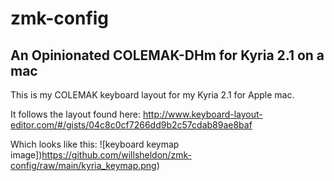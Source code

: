 # zmk-config 

## An Opinionated COLEMAK-DHm for Kyria 2.1 on a mac

This is my COLEMAK keyboard layout for my Kyria 2.1 for Apple mac.

It follows the layout found here:
http://www.keyboard-layout-editor.com/#/gists/04c8c0cf7266dd9b2c57cdab89ae8baf

Which looks like this:
![keyboard keymap image])https://github.com/willsheldon/zmk-config/raw/main/kyria_keymap.png)
